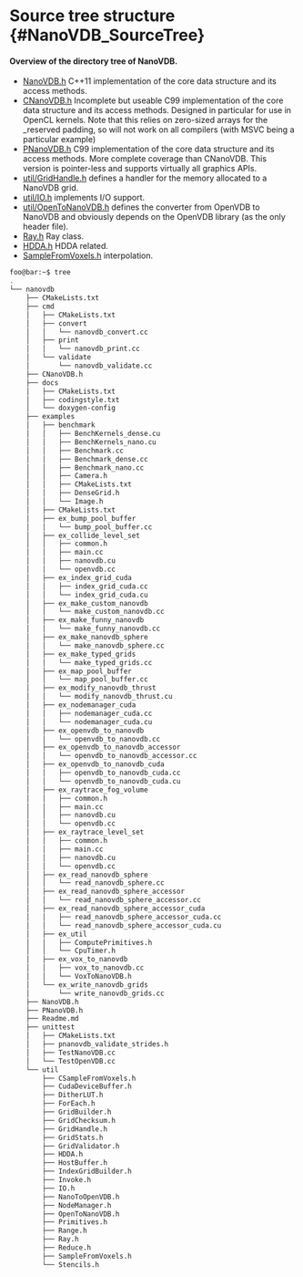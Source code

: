 # Source tree structure {#NanoVDB_SourceTree}

#### Overview of the directory tree of NanoVDB.

* [NanoVDB.h](https://github.com/AcademySoftwareFoundation/openvdb/blob/master/nanovdb/nanovdb/NanoVDB.h) C++11 implementation of the core data structure and its access methods.
* [CNanoVDB.h](https://github.com/AcademySoftwareFoundation/openvdb/blob/master/nanovdb/nanovdb/CNanoVDB.h) Incomplete but useable C99 implementation of the core data structure and its access methods.  Designed in particular for use in OpenCL kernels.  Note that this relies on zero-sized arrays for the _reserved padding, so will not work on all compilers (with MSVC being a particular example)
* [PNanoVDB.h](https://github.com/AcademySoftwareFoundation/openvdb/blob/master/nanovdb/nanovdb/PNanoVDB.h) C99 implementation of the core data structure and its access methods. More complete coverage than CNanoVDB.  This version is pointer-less and supports virtually all graphics APIs.
* [util/GridHandle.h](https://github.com/AcademySoftwareFoundation/openvdb/blob/master/nanovdb/nanovdb/util/GridHandle.h) defines a handler for the memory allocated to a NanoVDB grid.
* [util/IO.h](https://github.com/AcademySoftwareFoundation/openvdb/blob/master/nanovdb/nanovdb/util/IO.h) implements I/O support.
* [util/OpenToNanoVDB.h](https://github.com/AcademySoftwareFoundation/openvdb/blob/master/nanovdb/nanovdb/util/OpenToNanoVDB.h) defines the converter from OpenVDB to NanoVDB and obviously depends on the OpenVDB library (as the only header file).
* [Ray.h](https://github.com/AcademySoftwareFoundation/openvdb/blob/master/nanovdb/nanovdb/util/Ray.h) Ray class.
* [HDDA.h](https://github.com/AcademySoftwareFoundation/openvdb/blob/master/nanovdb/nanovdb/util/HDDA.h) HDDA related.
* [SampleFromVoxels.h](https://github.com/AcademySoftwareFoundation/openvdb/blob/master/nanovdb/nanovdb/util/SampleFromVoxels.h) interpolation.

```bash
foo@bar:~$ tree
.
└── nanovdb
    ├── CMakeLists.txt
    ├── cmd
    │   ├── CMakeLists.txt
    │   ├── convert
    │   │   └── nanovdb_convert.cc
    │   ├── print
    │   │   └── nanovdb_print.cc
    │   └── validate
    │       └── nanovdb_validate.cc
    ├── CNanoVDB.h
    ├── docs
    │   ├── CMakeLists.txt
    │   ├── codingstyle.txt
    │   └── doxygen-config
    ├── examples
    │   ├── benchmark
    │   │   ├── BenchKernels_dense.cu
    │   │   ├── BenchKernels_nano.cu
    │   │   ├── Benchmark.cc
    │   │   ├── Benchmark_dense.cc
    │   │   ├── Benchmark_nano.cc
    │   │   ├── Camera.h
    │   │   ├── CMakeLists.txt
    │   │   ├── DenseGrid.h
    │   │   └── Image.h
    │   ├── CMakeLists.txt
    │   ├── ex_bump_pool_buffer
    │   │   └── bump_pool_buffer.cc
    │   ├── ex_collide_level_set
    │   │   ├── common.h
    │   │   ├── main.cc
    │   │   ├── nanovdb.cu
    │   │   └── openvdb.cc
    │   ├── ex_index_grid_cuda
    │   │   ├── index_grid_cuda.cc
    │   │   └── index_grid_cuda.cu
    │   ├── ex_make_custom_nanovdb
    │   │   └── make_custom_nanovdb.cc
    │   ├── ex_make_funny_nanovdb
    │   │   └── make_funny_nanovdb.cc
    │   ├── ex_make_nanovdb_sphere
    │   │   └── make_nanovdb_sphere.cc
    │   ├── ex_make_typed_grids
    │   │   └── make_typed_grids.cc
    │   ├── ex_map_pool_buffer
    │   │   └── map_pool_buffer.cc
    │   ├── ex_modify_nanovdb_thrust
    │   │   └── modify_nanovdb_thrust.cu
    │   ├── ex_nodemanager_cuda
    │   │   ├── nodemanager_cuda.cc
    │   │   └── nodemanager_cuda.cu
    │   ├── ex_openvdb_to_nanovdb
    │   │   └── openvdb_to_nanovdb.cc
    │   ├── ex_openvdb_to_nanovdb_accessor
    │   │   └── openvdb_to_nanovdb_accessor.cc
    │   ├── ex_openvdb_to_nanovdb_cuda
    │   │   ├── openvdb_to_nanovdb_cuda.cc
    │   │   └── openvdb_to_nanovdb_cuda.cu
    │   ├── ex_raytrace_fog_volume
    │   │   ├── common.h
    │   │   ├── main.cc
    │   │   ├── nanovdb.cu
    │   │   └── openvdb.cc
    │   ├── ex_raytrace_level_set
    │   │   ├── common.h
    │   │   ├── main.cc
    │   │   ├── nanovdb.cu
    │   │   └── openvdb.cc
    │   ├── ex_read_nanovdb_sphere
    │   │   └── read_nanovdb_sphere.cc
    │   ├── ex_read_nanovdb_sphere_accessor
    │   │   └── read_nanovdb_sphere_accessor.cc
    │   ├── ex_read_nanovdb_sphere_accessor_cuda
    │   │   ├── read_nanovdb_sphere_accessor_cuda.cc
    │   │   └── read_nanovdb_sphere_accessor_cuda.cu
    │   ├── ex_util
    │   │   ├── ComputePrimitives.h
    │   │   └── CpuTimer.h
    │   ├── ex_vox_to_nanovdb
    │   │   ├── vox_to_nanovdb.cc
    │   │   └── VoxToNanoVDB.h
    │   └── ex_write_nanovdb_grids
    │       └── write_nanovdb_grids.cc
    ├── NanoVDB.h
    ├── PNanoVDB.h
    ├── Readme.md
    ├── unittest
    │   ├── CMakeLists.txt
    │   ├── pnanovdb_validate_strides.h
    │   ├── TestNanoVDB.cc
    │   └── TestOpenVDB.cc
    └── util
        ├── CSampleFromVoxels.h
        ├── CudaDeviceBuffer.h
        ├── DitherLUT.h
        ├── ForEach.h
        ├── GridBuilder.h
        ├── GridChecksum.h
        ├── GridHandle.h
        ├── GridStats.h
        ├── GridValidator.h
        ├── HDDA.h
        ├── HostBuffer.h
        ├── IndexGridBuilder.h
        ├── Invoke.h
        ├── IO.h
        ├── NanoToOpenVDB.h
        ├── NodeManager.h
        ├── OpenToNanoVDB.h
        ├── Primitives.h
        ├── Range.h
        ├── Ray.h
        ├── Reduce.h
        ├── SampleFromVoxels.h
        └── Stencils.h
```
